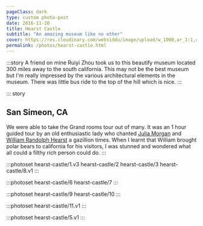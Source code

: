 ```yaml
---
pageClass: dark
type: custom photo-post
date: 2016-11-20
title: Hearst Castle
subtitle: "An amazing museum like no other"
cover: https://res.cloudinary.com/websiddu/image/upload/w_1000,ar_1:1,c_fill,g_auto/v1481403264/photos/hearst-castle/10.webp
permalink: /photos/hearst-castle.html
---
```


:::story
A friend on mine Ruiyi Zhou took us to this beautify museum located 300 miles away to the south california. This may not be the best museum but I'm really impressed by the various architectural elements in the museum. There was little bus ride to the top of the hill which is nice.
:::

::: story

## San Simeon, CA

We were able to take the Grand rooms tour out of many. It was an 1 hour guided tour by an old enthusiastic lady who chanted <a href='https://en.wikipedia.org/wiki/Julia_Morgan' target="_blank">Julia Morgan</a> and <a href="https://en.wikipedia.org/wiki/William_Randolph_Hearst" target="_blank">William Randolph Hearst</a> a gazillion times. When I learnt that William brought polar bears to california for his visitors, I was stunned and wondered what all could a filthy rich person could do.
:::

:::photoset hearst-castle/1.v3 hearst-castle/2 hearst-castle/3 hearst-castle/8.v1
:::

:::photoset hearst-castle/6 hearst-castle/7
:::

:::photoset hearst-castle/9 hearst-castle/10
:::

:::photoset hearst-castle/11.v1
:::

:::photoset hearst-castle/5.v1
:::
